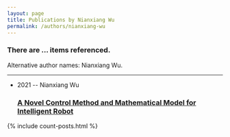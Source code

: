 ```yaml
---
layout: page
title: Publications by Nianxiang Wu
permalink: /authors/nianxiang-wu
---
```


<h3 id="number-posts">There are ... items referenced.</h3>
<p id='info-authors'>Alternative author names: Nianxiang Wu.</p>
<hr />
<ul class="post-list">
<li><span class='post-meta'>2021 -- Nianxiang Wu</span><h3><a class='post-link' href="{{ site.baseurl }}/a-novel-control-method-and-mathematical-model-for-intelligent-robot">A Novel Control Method and Mathematical Model for Intelligent Robot</a></h3></li>

</ul>
{% include count-posts.html %}
